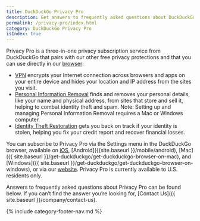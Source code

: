 ```yaml
---
title: DuckDuckGo Privacy Pro
description: Get answers to frequently asked questions about DuckDuckGo’s Privacy Pro subscription that includes VPN, Personal Information Removal, and Identity Theft Restoration.
permalink: /privacy-pro/index.html
category: DuckDuckGo Privacy Pro
isIndex: true
---
```


Privacy Pro is a three-in-one privacy subscription service from DuckDuckGo that pairs with our other free privacy protections and that you can use directly in our <a href="{{ site.baseurl }}/get-duckduckgo/does-duckduckgo-make-a-browser">browser</a>:

-   <a href="{{ site.baseurl }}/privacy-pro/vpn">VPN</a> encrypts your Internet connection across browsers and apps on your entire device and hides your location and IP address from the sites you visit.
-   <a href="{{ site.baseurl }}/privacy-pro/personal-information-removal">Personal Information Removal</a> finds and removes your personal details, like your name and physical address, from sites that store and sell it, helping to combat identity theft and spam. Note: Setting up and managing Personal Information Removal requires a Mac or Windows computer.
-   <a href="{{ site.baseurl }}/privacy-pro/identity-theft-restoration">Identity Theft Restoration</a> gets you back on track if your identity is stolen, helping you fix your credit report and recover financial losses.

You can subscribe to Privacy Pro via the Settings menu in the DuckDuckGo browser, available on [iOS]({{site.baseurl}}/mobile/ios), [Android]({{site.baseurl }}/mobile/android), [Mac]({{ site.baseurl }}/get-duckduckgo/get-duckduckgo-browser-on-mac), and [Windows]({{ site.baseurl }}/get-duckduckgo/get-duckduckgo-browser-on-windows), or via our [website](https://duckduckgo.com/pro). Privacy Pro is currently available to U.S. residents only.

Answers to frequently asked questions about Privacy Pro can be found below. If you can’t find the answer you’re looking for, [Contact Us]({{ site.baseurl }}/company/contact-us).

{% include category-footer-nav.md %}
